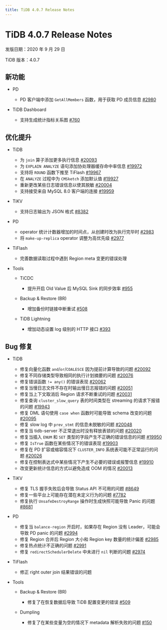 ```yaml
---
title: TiDB 4.0.7 Release Notes
---
```


# TiDB 4.0.7 Release Notes

发版日期：2020 年 9 月 29 日

TiDB 版本：4.0.7

## 新功能

+ PD

    - PD 客户端中添加 `GetAllMembers` 函数，用于获取 PD 成员信息 [#2980](https://github.com/pingcap/pd/pull/2980)

+ TiDB Dashboard

    - 支持生成统计指标关系图 [#760](https://github.com/pingcap-incubator/tidb-dashboard/pull/760)

## 优化提升

+ TiDB

    - 为 `join` 算子添加更多执行信息 [#20093](https://github.com/pingcap/tidb/pull/20093)
    - 为 `EXPLAIN ANALYZE` 语句添加协处理器缓存命中率信息 [#19972](https://github.com/pingcap/tidb/pull/19972)
    - 支持将 `ROUND` 函数下推至 TiFlash [#19967](https://github.com/pingcap/tidb/pull/19967)
    - 在 `ANALYZE` 过程中为 `CMSketch` 添加默认值 [#19927](https://github.com/pingcap/tidb/pull/19927)
    - 重新更改某些日志错误信息以使其脱敏 [#20004](https://github.com/pingcap/tidb/pull/20004)
    - 支持接受来自 MySQL 8.0 客户端的连接 [#19959](https://github.com/pingcap/tidb/pull/19959)

+ TiKV

    - 支持日志输出为 JSON 格式 [#8382](https://github.com/tikv/tikv/pull/8382)

+ PD

    - operator 统计计数器增加的时间点，从创建时改为执行完毕时 [#2983](https://github.com/pingcap/pd/pull/2983)
    - 将 `make-up-replica` operator 调整为高优先级 [#2977](https://github.com/pingcap/pd/pull/2977)

+ TiFlash

    - 完善数据读取过程中遇到 Region meta 变更的错误处理

+ Tools

    + TiCDC

        - 提升开启 Old Value 后 MySQL Sink 的同步效率 [#955](https://github.com/pingcap/tiflow/pull/955)

    + Backup & Restore (BR)

        - 增加备份时链接中断重试 [#508](https://github.com/pingcap/br/pull/508)

    + TiDB Lightning

        - 增加动态设置 log 级别的 HTTP 接口 [#393](https://github.com/pingcap/tidb-lightning/pull/393)

## Bug 修复

+ TiDB

    - 修复向量化函数 `and`/`or`/`COALESCE` 因为提前计算导致的问题 [#20092](https://github.com/pingcap/tidb/pull/20092)
    - 修复不同存储类型导致相同的执行计划摘要的问题 [#20076](https://github.com/pingcap/tidb/pull/20076)
    - 修复错误函数 `!= any()` 的错误表现 [#20062](https://github.com/pingcap/tidb/pull/20062)
    - 修复当慢日志文件不存在时输出慢日志报错的问题 [#20051](https://github.com/pingcap/tidb/pull/20051)
    - 修复当上下文取消后 Region 请求不断重试的问题 [#20031](https://github.com/pingcap/tidb/pull/20031)
    - 修复查询 `cluster_slow_query` 表的时间类型在 streaming 的请求下报错的问题 [#19943](https://github.com/pingcap/tidb/pull/19943)
    - 修复 DML 语句使用 `case when` 函数时可能导致 schema 改变的问题 [#20095](https://github.com/pingcap/tidb/pull/20095)
    - 修复 slow log 中 `prev_stmt` 的信息未脱敏的问题 [#20048](https://github.com/pingcap/tidb/pull/20048)
    - 修复当 tidb-server 不正常退出时没有释放表锁的问题 [#20020](https://github.com/pingcap/tidb/pull/20020)
    - 修复当插入 `ENUM` 和 `SET` 类型的字段产生不正确的错误信息的问题 [#19950](https://github.com/pingcap/tidb/pull/19950)
    - 修复 `IsTrue` 函数在某些情况下的错误表现 [#19903](https://github.com/pingcap/tidb/pull/19903)
    - 修复在 PD 扩容或缩容情况下 `CLUSTER_INFO` 系统表可能不正常运行的问题 [#20026](https://github.com/pingcap/tidb/pull/20026)
    - 修复在控制表达式中某些情况下产生不必要的错误或报警信息 [#19910](https://github.com/pingcap/tidb/pull/19910)
    - 改变更新统计信息的方式以避免造成 OOM 的情况 [#20013](https://github.com/pingcap/tidb/pull/20013)

+ TiKV

    - 修复 TLS 握手失败后会导致 Status API 不可用的问题 [#8649](https://github.com/tikv/tikv/pull/8649)
    - 修复一些平台上可能存在潜在未定义行为的问题 [#7782](https://github.com/tikv/tikv/pull/7782)
    - 修复执行 `UnsafeDestroyRange` 操作时生成快照可能导致 Panic 的问题 [#8681](https://github.com/tikv/tikv/pull/8681)

+ PD

    - 修复当 `balance-region` 开启时，如果存在 Region 没有 Leader，可能会导致 PD panic 的问题 [#2994](https://github.com/pingcap/pd/pull/2994)
    - 修复 Region 合并后 Region 大小和 Region key 数量的统计偏差 [#2985](https://github.com/pingcap/pd/pull/2985)
    - 修复热点统计不正确的问题 [#2991](https://github.com/pingcap/pd/pull/2991)
    - 修复 `redirectSchedulerDelete` 中未进行 `nil` 判断的问题  [#2974](https://github.com/pingcap/pd/pull/2974)

+ TiFlash

    - 修正 right outer join 结果错误的问题

+ Tools

    + Backup & Restore (BR)

        - 修复了在恢复数据后导致 TiDB 配置变更的错误 [#509](https://github.com/pingcap/br/pull/509)

    + Dumpling

        - 修复了在某些变量为空的情况下 metadata 解析失败的问题 [#150](https://github.com/pingcap/dumpling/pull/150)
